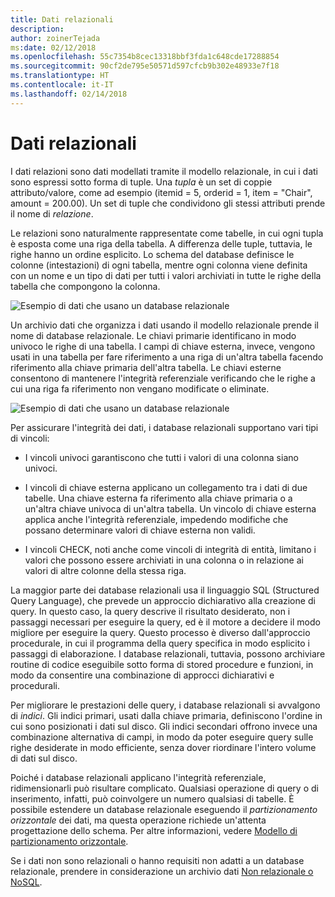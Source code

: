 ```yaml
---
title: Dati relazionali
description: 
author: zoinerTejada
ms:date: 02/12/2018
ms.openlocfilehash: 55c7354b8cec13318bbf3fda1c648cde17288854
ms.sourcegitcommit: 90cf2de795e50571d597cfcb9b302e48933e7f18
ms.translationtype: HT
ms.contentlocale: it-IT
ms.lasthandoff: 02/14/2018
---
```

# <a name="relational-data"></a>Dati relazionali

I dati relazioni sono dati modellati tramite il modello relazionale, in cui i dati sono espressi sotto forma di tuple. Una *tupla* è un set di coppie attributo/valore, come ad esempio (itemid = 5, orderid = 1, item = "Chair", amount = 200.00). Un set di tuple che condividono gli stessi attributi prende il nome di *relazione*. 

Le relazioni sono naturalmente rappresentate come tabelle, in cui ogni tupla è esposta come una riga della tabella. A differenza delle tuple, tuttavia, le righe hanno un ordine esplicito. Lo schema del database definisce le colonne (intestazioni) di ogni tabella, mentre ogni colonna viene definita con un nome e un tipo di dati per tutti i valori archiviati in tutte le righe della tabella che compongono la colonna.

![Esempio di dati che usano un database relazionale](./images/example-relational.png)

Un archivio dati che organizza i dati usando il modello relazionale prende il nome di database relazionale. Le chiavi primarie identificano in modo univoco le righe di una tabella. I campi di chiave esterna, invece, vengono usati in una tabella per fare riferimento a una riga di un'altra tabella facendo riferimento alla chiave primaria dell'altra tabella. Le chiavi esterne consentono di mantenere l'integrità referenziale verificando che le righe a cui una riga fa riferimento non vengano modificate o eliminate. 

![Esempio di dati che usano un database relazionale](./images/example-relational2.png)

Per assicurare l'integrità dei dati, i database relazionali supportano vari tipi di vincoli:

- I vincoli univoci garantiscono che tutti i valori di una colonna siano univoci. 

- I vincoli di chiave esterna applicano un collegamento tra i dati di due tabelle. Una chiave esterna fa riferimento alla chiave primaria o a un'altra chiave univoca di un'altra tabella. Un vincolo di chiave esterna applica anche l'integrità referenziale, impedendo modifiche che possano determinare valori di chiave esterna non validi.

- I vincoli CHECK, noti anche come vincoli di integrità di entità, limitano i valori che possono essere archiviati in una colonna o in relazione ai valori di altre colonne della stessa riga. 

La maggior parte dei database relazionali usa il linguaggio SQL (Structured Query Language), che prevede un approccio dichiarativo alla creazione di query. In questo caso, la query descrive il risultato desiderato, non i passaggi necessari per eseguire la query, ed è il motore a decidere il modo migliore per eseguire la query. Questo processo è diverso dall'approccio procedurale, in cui il programma della query specifica in modo esplicito i passaggi di elaborazione. I database relazionali, tuttavia, possono archiviare routine di codice eseguibile sotto forma di stored procedure e funzioni, in modo da consentire una combinazione di approcci dichiarativi e procedurali.

Per migliorare le prestazioni delle query, i database relazionali si avvalgono di *indici*. Gli indici primari, usati dalla chiave primaria, definiscono l'ordine in cui sono posizionati i dati sul disco. Gli indici secondari offrono invece una combinazione alternativa di campi, in modo da poter eseguire query sulle righe desiderate in modo efficiente, senza dover riordinare l'intero volume di dati sul disco.

Poiché i database relazionali applicano l'integrità referenziale, ridimensionarli può risultare complicato. Qualsiasi operazione di query o di inserimento, infatti, può coinvolgere un numero qualsiasi di tabelle. È possibile estendere un database relazionale eseguendo il *partizionamento orizzontale* dei dati, ma questa operazione richiede un'attenta progettazione dello schema. Per altre informazioni, vedere [Modello di partizionamento orizzontale](../../patterns/sharding.md).

Se i dati non sono relazionali o hanno requisiti non adatti a un database relazionale, prendere in considerazione un archivio dati [Non relazionale o NoSQL](./non-relational-data.md).
